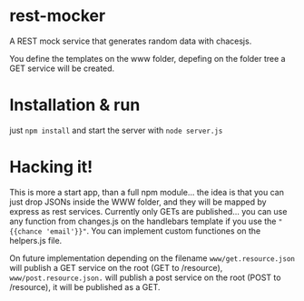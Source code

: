 rest-mocker
===========

A REST mock service that generates random data with chacesjs.

You define the templates on the www folder, depefing on the folder tree a GET service will be created.


Installation & run
==================

just ```npm install``` and start the server with ```node server.js```


Hacking it!
===========

This is more a start app, than a full npm module... the idea is that you can just drop JSONs inside the WWW folder, and they will be mapped by express as rest services. Currently only GETs are published... you can use any function from changes.js on the handlebars template if you use the ```"{{chance 'email'}}"```. You can implement custom functiones on the helpers.js file.


On future implementation depending on the filename ```www/get.resource.json``` will publish a GET service on the root (GET to /resource), ```www/post.resource.json.``` will publish a post service on the root (POST to /resource), it will be published as a GET.


